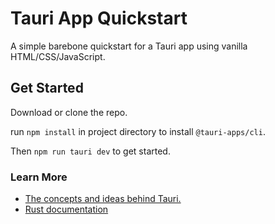 # Tauri App Quickstart
A simple barebone quickstart for a Tauri app using vanilla HTML/CSS/JavaScript.


## Get Started
Download or clone the repo.

run  `npm install` in project directory to install `@tauri-apps/cli`.

Then `npm run tauri dev` to get started.

### Learn More
- [The concepts and ideas behind Tauri.](https://tauri.app/v1/references/)
- [Rust documentation](https://www.rust-lang.org/learn)